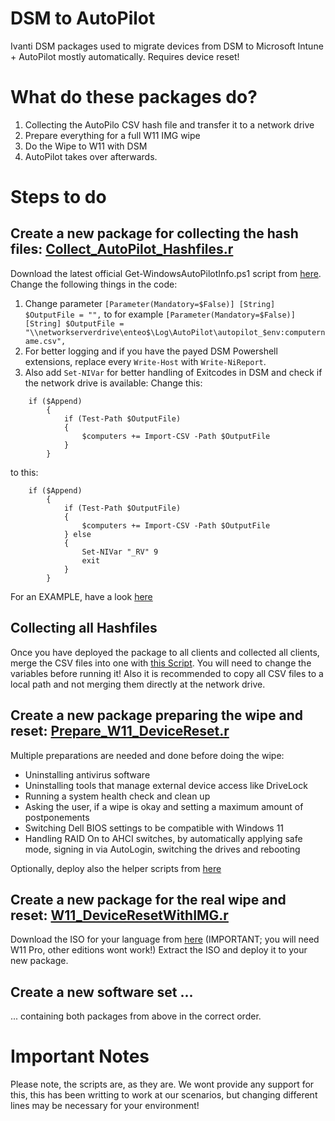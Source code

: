 # DSM to AutoPilot
Ivanti DSM packages used to migrate devices from DSM to Microsoft Intune + AutoPilot mostly automatically. Requires device reset!

# What do these packages do?
1. Collecting the AutoPilo CSV hash file and transfer it to a network drive
2. Prepare everything for a full W11 IMG wipe
3. Do the Wipe to W11 with DSM
4. AutoPilot takes over afterwards.

# Steps to do
## Create a new package for collecting the hash files: [Collect_AutoPilot_Hashfiles.r](https://github.com/pari-medical-holding-gmbh/DSM-to-AutoPilot/blob/main/Collect_AutoPilot_Hashfiles.r)
Download the latest official Get-WindowsAutoPilotInfo.ps1 script from [here](https://www.powershellgallery.com/packages/Get-WindowsAutoPilotInfo/3.9/Content/Get-WindowsAutoPilotInfo.ps1).
Change the following things in the code: 
1. Change parameter ```[Parameter(Mandatory=$False)] [String] $OutputFile = "",``` to for example ```[Parameter(Mandatory=$False)] [String] $OutputFile = "\\networkserverdrive\enteo$\Log\AutoPilot\autopilot_$env:computername.csv", ```
2. For better logging and if you have the payed DSM Powershell extensions, replace every ```Write-Host``` with ```Write-NiReport```. 
3. Also add ```Set-NIVar``` for better handling of Exitcodes in DSM and check if the network drive is available: 
Change this: 
```
    if ($Append)
        {
            if (Test-Path $OutputFile)
            {
                $computers += Import-CSV -Path $OutputFile
            }
        }
```
to this: 
```
    if ($Append)
        {
            if (Test-Path $OutputFile)
            {
                $computers += Import-CSV -Path $OutputFile
            } else 
            {
                Set-NIVar "_RV" 9
                exit
            }
        }
```
For an EXAMPLE, have a look [here](https://github.com/pari-medical-holding-gmbh/DSM-to-AutoPilot/blob/main/Get-WindowsAutoPilotInfo.ps1)

## Collecting all Hashfiles
Once you have deployed the package to all clients and collected all clients, merge the CSV files into one with [this Script](https://github.com/pari-medical-holding-gmbh/DSM-to-AutoPilot/blob/main/MergeMultipleCSVFilesIntoOne.ps1). You will need to change the variables before running it! Also it is recommended to copy all CSV files to a local path and not merging them directly at the network drive. 

## Create a new package preparing the wipe and reset: [Prepare_W11_DeviceReset.r](https://github.com/pari-medical-holding-gmbh/DSM-to-AutoPilot/blob/main/Prepare_W11_DeviceReset.r)
Multiple preparations are needed and done before doing the wipe: 
- Uninstalling antivirus software
- Uninstalling tools that manage external device access like DriveLock
- Running a system health check and clean up
- Asking the user, if a wipe is okay and setting a maximum amount of postponements
- Switching Dell BIOS settings to be compatible with Windows 11
- Handling RAID On to AHCI switches, by automatically applying safe mode, signing in via AutoLogin, switching the drives and rebooting

Optionally, deploy also the helper scripts from [here](https://github.com/pari-medical-holding-gmbh/DSM-to-AutoPilot/blob/main/Scripts%20for%20preparation%20package/)

## Create a new package for the real wipe and reset: [W11_DeviceResetWithIMG.r](https://github.com/pari-medical-holding-gmbh/DSM-to-AutoPilot/blob/main/W11_DeviceResetWithIMG.r)
Download the ISO for your language from [here](https://www.microsoft.com/en-US/software-download/windows11) (IMPORTANT; you will need W11 Pro, other editions wont work!)
Extract the ISO and deploy it to your new package. 

## Create a new software set ...
... containing both packages from above in the correct order.

# Important Notes
Please note, the scripts are, as they are. We wont provide any support for this, this has been writting to work at our scenarios, but changing different lines may be necessary for your environment!